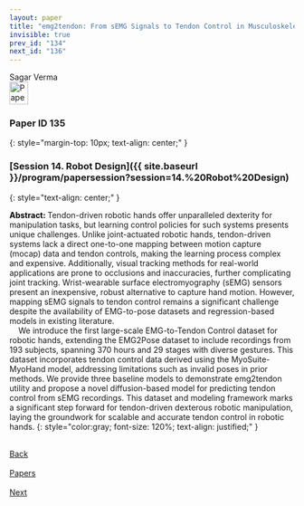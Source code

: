 ```yaml
---
layout: paper
title: "emg2tendon: From sEMG Signals to Tendon Control in Musculoskeletal Hands"
invisible: true
prev_id: "134"
next_id: "136"
---
```

<div class="paper-authors">
  <div class="paper-author-box">
    <div class="paper-author-name">Sagar Verma</div>
    <div class="paper-author-uni"></div>
  </div>
</div>

<div class="paper-pdf">
  <div>
    <a href="https://www.roboticsproceedings.org/rss21/p135.pdf" title="Download PDF" target="_blank">
      <img src="{{ site.baseurl }}/images/paper_link_cardinal_red.png" alt="Paper PDF" width="33" height="40" />
    </a>
  </div>
</div>

### Paper ID 135
{: style="margin-top: 10px; text-align: center;" }

### [Session 14. Robot Design]({{ site.baseurl }}/program/papersession?session=14.%20Robot%20Design)
{: style="text-align: center;" }

<b style="color: black;">Abstract: </b>Tendon-driven robotic hands offer unparalleled dexterity for manipulation tasks, but learning control policies for such systems presents unique challenges. Unlike joint-actuated robotic hands, tendon-driven systems lack a direct one-to-one mapping between motion capture (mocap) data and tendon controls, making the learning process complex and expensive. Additionally, visual tracking methods for real-world applications are prone to occlusions and inaccuracies, further complicating joint tracking. Wrist-wearable surface electromyography (sEMG) sensors present an inexpensive, robust alternative to capture hand motion. However, mapping sEMG signals to tendon control remains a significant challenge despite the availability of EMG-to-pose datasets and regression-based models in existing literature.<br>&nbsp;&nbsp;&nbsp;&nbsp;We introduce the first large-scale EMG-to-Tendon Control dataset for robotic hands, extending the EMG2Pose dataset to include recordings from 193 subjects, spanning 370 hours and 29 stages with diverse gestures. This dataset incorporates tendon control data derived using the MyoSuite-MyoHand model, addressing limitations such as invalid poses in prior methods. We provide three baseline models to demonstrate emg2tendon utility and propose a novel diffusion-based model for predicting tendon control from sEMG recordings. This dataset and modeling framework marks a significant step forward for tendon-driven dexterous robotic manipulation, laying the groundwork for scalable and accurate tendon control in robotic hands.
{: style="color:gray; font-size: 120%; text-align: justified;" }

<div class="paper-menu">
  <div class="paper-menu-inner">
    <a href="{{ site.baseurl }}/program/papers/134/" title="Previous Paper">
            <div class="paper-menu-icon">
                <i class="fa fa-chevron-left"></i><br>
                <span class="paper-menu-label">Back</span>
            </div>
        </a>
    <a href="{{ site.baseurl }}/program/papers" title="All Papers">
      <div class="paper-menu-icon">
        <i class="fa fa-list"></i><br>
        <span class="paper-menu-label">Papers</span>
      </div>
    </a>
    <a href="{{ site.baseurl }}/program/papers/136/" title="Next Paper">
            <div class="paper-menu-icon">
                <i class="fa fa-chevron-right"></i><br>
                <span class="paper-menu-label">Next</span>
            </div>
        </a>
  </div>
</div>

